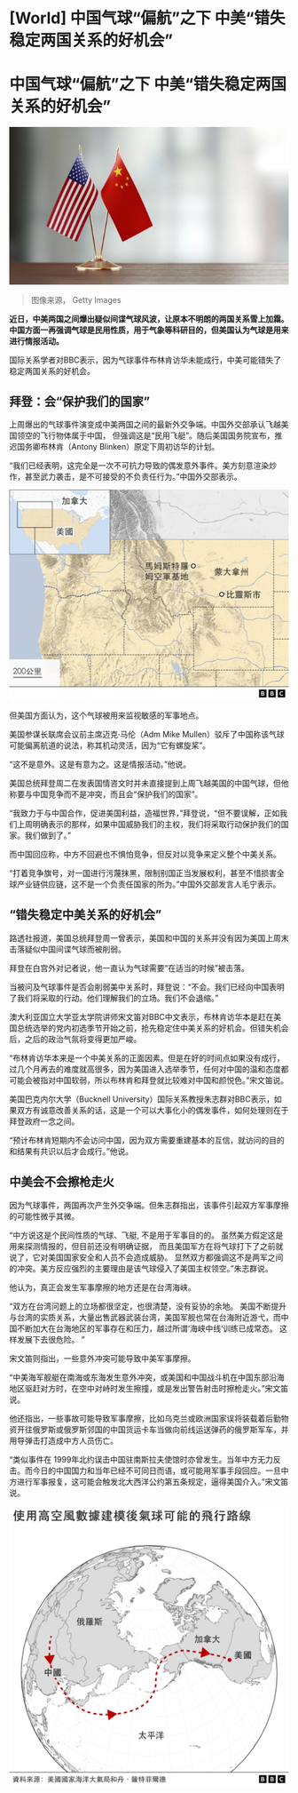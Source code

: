 # [World] 中国气球“偏航”之下 中美“错失稳定两国关系的好机会”

#  中国气球“偏航”之下 中美“错失稳定两国关系的好机会”


![中美国旗](_127986823_gettyimages-919701318.jpg)

> 图像来源，  Getty Images

**近日，中美两国之间爆出疑似间谍气球风波，让原本不明朗的两国关系雪上加霜。中国方面一再强调气球是民用性质，用于气象等科研目的，但美国认为气球是用来进行情报活动。**

国际关系学者对BBC表示，因为气球事件布林肯访华未能成行，中美可能错失了稳定两国关系的好机会。

##  拜登：会“保护我们的国家”

上周爆出的气球事件演变成中美两国之间的最新外交争端。中国外交部承认飞越美国领空的飞行物体属于中国， 但强调这是“民用飞艇”。随后美国国务院宣布，推迟国务卿布林肯（Antony Blinken）原定下周初访华的计划。

“我们已经表明，这完全是一次不可抗力导致的偶发意外事件。美方刻意渲染炒作，甚至武力袭击，是不可接受的不负责任行为。”中国外交部表示。

![，](_128526293_balloon_us_locator_chinese-nc-2x-nc.png)

但美国方面认为，这个气球被用来监视敏感的军事地点。

美国参谋长联席会议前主席迈克·马伦（Adm Mike Mullen）驳斥了中国称该气球可能偏离航道的说法，称其机动灵活，因为“它有螺旋桨”。

“这不是意外。这是有意为之。这是情报活动。”他说。

美国总统拜登周二在发表国情咨文时并未直接提到上周飞越美国的中国气球，但他称要与中国竞争而不是冲突，而且会“保护我们的国家”。

“我致力于与中国合作，促进美国利益，造福世界，”拜登说，“但不要误解，正如我们上周明确表示的那样，如果中国威胁我们的主权，我们将采取行动保护我们的国家。我们做到了。”

而中国回应称，中方不回避也不惧怕竞争，但反对以竞争来定义整个中美关系。

“打着竞争旗号，对一国进行污蔑抹黑，限制别国正当发展权利，甚至不惜损害全球产业链供应链，这不是一个负责任国家的所为。”中国外交部发言人毛宁表示。


##  “错失稳定中美关系的好机会”

路透社报道，美国总统拜登周一曾表示，美国和中国的关系并没有因为美国上周末击落疑似中国间谍气球而被削弱。

拜登在白宫外对记者说，他一直认为气球需要“在适当的时候”被击落。

当被问及气球事件是否会削弱美中关系时，拜登说：“不会。我们已经向中国表明了我们将采取的行动。他们理解我们的立场。我们不会退缩。”


澳大利亚国立大学亚太学院讲师宋文笛对BBC中文表示，布林肯访华本是赶在美国总统选举的党内初选季节开始之前，抢先稳定住中美关系的好机会。但错失机会后，之后的政治气氛将变得更加严峻。

“布林肯访华本来是一个中美关系的正面因素。但是在好的时间点如果没有成行，过几个月再去的难度就高很多，因为美国进入选举季节，任何对中国的温和态度都可能会被指对中国软弱，所以布林肯和拜登就比较难对中国和颜悦色。”宋文笛说。

美国巴克内尔大学（Bucknell University）国际关系教授朱志群对BBC表示，如果双方有诚意改善关系的话，这是一个可以大事化小的偶发事件，如何处理则在于拜登政府一念之间。

“预计布林肯短期内不会访问中国，因为双方需要重建基本的互信，就访问的目的和结果有共识以后才会成行。”他说。

##  中美会不会擦枪走火

因为气球事件，两国再次产生外交争端。但朱志群指出，该事件引起双方军事摩擦的可能性微乎其微。

“中方说这是个民间性质的气球、飞艇, 不是用于军事目的的。 虽然美方假定这是用来探测情报的，但目前还没有明确证据， 而且美国军方在将气球打下了之前就说了，它对美国国家安全和人员不会造成威胁。 显然双方都强调这不是两军之间的冲突。美方反应强烈的主要理由是该气球侵入了美国主权领空。”朱志群说。

他认为，真正会发生军事摩擦的地方还是在台湾海峡。

“双方在台湾问题上的立场都很坚定，也很清楚，没有妥协的余地。 美国不断提升与台湾的实质关系，大量出售武器武装台湾，美国军舰也常在台海附近游弋，而中国不断加大在台海地区的军事存在和压力，越过所谓‘海峡中线’训练已成常态。 这样发展下去很危险。 ”

宋文笛则指出，一些意外冲突可能导致中美军事摩擦。

“中美海军舰艇在南海或东海发生意外冲突，或美国和中国战斗机在中国东部沿海地区驱赶对方时，在空中对峙时发生擦撞，或是发出警告射击时擦枪走火。”宋文笛说。

他还指出，一些事故可能导致军事摩擦，比如乌克兰或欧洲国家误将装载着后勤物资开往俄罗斯或俄罗斯邻国的中国货运卡车当做向前线运送弹药的俄罗斯军车，并用导弹击打造成中方人员伤亡。

“类似事件在 1999年北约误击中国驻南斯拉夫使馆时亦曾发生。当年中方无力反击。而今日的中国国力和当年已经不可同日而语，或可能用军事手段回应。一旦中方进行军事报复，这可能会触发北大西洋公约第五条规定，逼得美国介入。”宋文笛说。

![，](_128526295_balloon_journey_map_chinese-nc-2x-nc.png)



